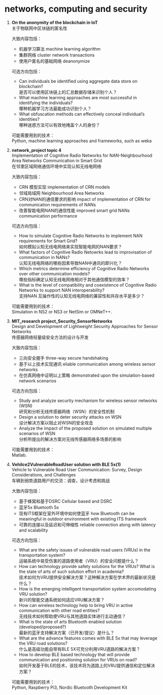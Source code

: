 # networks, computing and security

1. **On the anonymity of the blockchain in IoT**    
    关于物联网中区块链的匿名性  
      
    大致内容包括：
    + 机器学习算法 machine learning algorithm
    + 集群网络 cluster network transactions
    + 使用户匿名的基础网络 deanonymize
      
    可选方向包括：
    + Can individuals be identified using aggregate data store on blockchain?  
    是否可以使用区块链上的汇总数据存储来识别个人？
    + What machine learning approaches are most successful in identifying the individuals?  
    哪种机器学习方法最能成功识别个人？
    + What obfuscation methods can effectively conceal individual’s identities?  
    哪种迷惑方法可以有效地掩盖个人的身份？
      
    可能需要用到的技术：  
    Python, machine learning approaches and frameworks, such as weka

2. **network_project topic 4**  
    Implementation of Cognitive Radio Networks for NAN-Neighbourhood Area Networks Communication in Smart Grid  
    在邻里区域网络通信环境中实现认知无线电网络  
      
    大致内容包括：
    + CRN 模型实现 implementation of CRN models
    + 邻域局域网 Neighbourhood Area Networks
    + CRN对NAN的通信要求的影响 impact of implementation of CRN for communication requirements of NANs
    + 改善智能电网NAN的通信性能 improved smart grid NANs communication performance
      
    可选方向包括：
    + How to simulate Cognitive Radio Networks to implement NAN requirements for Smart Grid?  
    如何模拟认知无线电网络来实现智能电网的NAN要求？
    + What factors of Cognitive Radio Netowrks lead to improvisation of communication in NANs?   
    认知无线电网络的哪些因素导致NAN中通讯的即兴化？
    + Which metrics determine efficiency of Cognitive Radio Networks over other communication models?   
    哪些指标确定认知无线电网络相对于其他通信模型的效率？
    + What is the level of compatibility and coexistence of Cognitive Radio Networks to support NAN interoperability?   
    支持NAN 互操作性的认知无线电网络的兼容性和共存水平是多少？
      
    可能需要用到的技术：  
    Simulation in NS2 or NS3 or NetSim or OMNeT++. 

3. **MIT_research project_Security_SensorNetworks**  
    Design and Development of Lightweight Security Approaches for Sensor Networks  
    传感器网络轻量级安全方法的设计与开发  
      
    大致内容包括：
    + 三向安全握手 three-way secure handshaking
    + 基于以上技术实现通讯 eliable communication among wireless sensor networks
    + 在仿真网络中证明以上策略 demonstrated upon the simulation-based network scenarios
      
    可选方向包括：
    + Study and analyze security mechanism for wireless sensor networks (WSN)  
    研究和分析无线传感器网络（WSN）的安全性机制
    + Design a solution to deter security attacks on WSN   
    设计解决方案以阻止对WSN的安全攻击
    + Analyze the impact of the proposed solution on simulated multiple scenarios of WSN   
    分析所提出的解决方案对无线传感器网络多场景的影响
      
    可能需要用到的技术：  
    Matlab. 
    
4. **Vehilce2VulnerableRoadUser solution with BLE 5x(1)**  
    Vehicle to Vulnerable Road User Communication: Survey, Design Considerations, and Challenges  
    车辆到弱势道路用户的交流：调查，设计考虑和挑战  
      
    大致内容包括：
    + 基于蜂窝和基于DSRC  Cellular based and DSRC
    + 蓝牙5x Bluetooth 5x
    + 现有ITS框架在室外环境中如何使蓝牙  how Bluetooth can be meaningful in outdoor environment with existing ITS framework
    + 可靠的连接以及延迟和可伸缩性  reliable connection along with latency and scalability
      
    可选方向包括：
    + What are the safety issues of vulnerable road users (VRUs) in the transportation system?  
    运输系统中易受伤害的道路使用者（VRU）的安全问题是什么？
    + How can technology provide safety solutions for the VRUs? What is the state of arts of such solution effort in academia?   
    技术如何为VRU提供安全解决方案？这种解决方案在学术界的最新状况是什么？
    + How is the emerging intelligent transportation system accomodating VRU solution?   
    新兴的智能交通系统如何适应VRU解决方案？
    + How can wireless technology help to bring VRU in active communication with other road entities?  
    无线技术如何帮助使VRU与其他道路实体进行主动通信？
    + What is the state of arts Bluetooth enabled solution (developed/proposed?)  
    最新的蓝牙支持解决方案（已开发/提议）是什么？
    + What are the advance features comes with BLE 5x that may leverage the VRU road solutions?  
    什么是高级功能自带有BLE 5X可充分利用VRU道路的解决方案？
    + How to develop BLE based technology that will provide communication and positioning solution for VRUs on road?  
    如何开发基于BLE的技术，该技术将为道路上的VRU提供通信和定位解决方案？
      
    可能需要用到的技术：  
    Python, Raspberry Pi3, Nordic Bluetooth Development Kit 